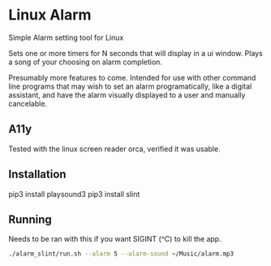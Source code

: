 # Linux Alarm

Simple Alarm setting tool for Linux

Sets one or more timers for N seconds that will display in a ui window. Plays a song of your choosing on alarm completion.

Presumably more features to come. Intended for use with other command line
programs that may wish to set an alarm programatically, like a digital
assistant, and have the alarm visually displayed to a user and manually
cancelable.

## A11y

Tested with the linux screen reader orca, verified it was usable.

## Installation

pip3 install playsound3
pip3 install slint

## Running

Needs to be ran with this if you want SIGINT (^C) to kill the app.

```bash
./alarm_slint/run.sh --alarm 5 --alarm-sound ~/Music/alarm.mp3
```
